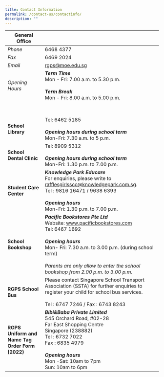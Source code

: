 ```yaml
---
title: Contact Information
permalink: /contact-us/contactinfo/
description: ""
---
```

| **General Office** |  | 
| -------- | -------- | 
| *Phone*    | 6468 4377     | 
| *Fax*    | 6469 2024     | 
| *Email*    | rgps@moe.edu.sg     | 
| *Opening Hours* |   ***Term Time***<br>Mon - Fri: 7.00 a.m. to 5.30 p.m.<br><br>***Term Break***<br>Mon - Fri: 8.00 a.m. to 5.00 p.m.  | 
|  | <br><br> | 
|**School Library**| Tel: 6462 5185 <br><br>***Opening hours during school term***<br>Mon-Fri: 7.30 a.m. to 5 p.m. |
|**School Dental Clinic**| Tel: 8909 5312 <br><br>***Opening hours during school term***<br>Mon-Fri: 1.30 p.m. to 7.00 p.m. |
|**Student Care Center**| ***Knowledge Park Educare***<br>For enquiries, please write to rafflesgirlsscc@knowledgepark.com.sg.<br>Tel : 9816 16471 / 9638 6393<br><br>***Opening hours***<br>Mon-Fri: 1.30 p.m. to 7.00 p.m. |
| **School Bookshop** | ***Pacific Bookstores Pte Ltd***<br>Website: www.pacificbookstores.com<br>Tel: 6467 1692<br><br>***Opening hours***<br>Mon- Fri: 7.30 a.m. to 3.00 p.m. (during school term)<br><br>*Parents are only allow to enter the school bookshop from 2.00 p.m. to 3.00 p.m.*|
|**RGPS School Bus**|Please contact Singapore School Transport Association (SSTA) for further enquiries to register your child for school bus services.<br><br>Tel : 6747 7246 / Fax : 6743 8243|
| **RGPS Uniform and Name Tag Order Form (2022)** |***Bibi&Baba Private Limited***<br>545 Orchard Road, #02-28<br>Far East Shopping Centre<br>Singapore (238882)<br>Tel : 6732 7022 <br>Fax : 6835 4979<br><br>***Opening hours***<br>Mon -Sat: 10am to 7pm<br>Sun: 10am to 6pm |